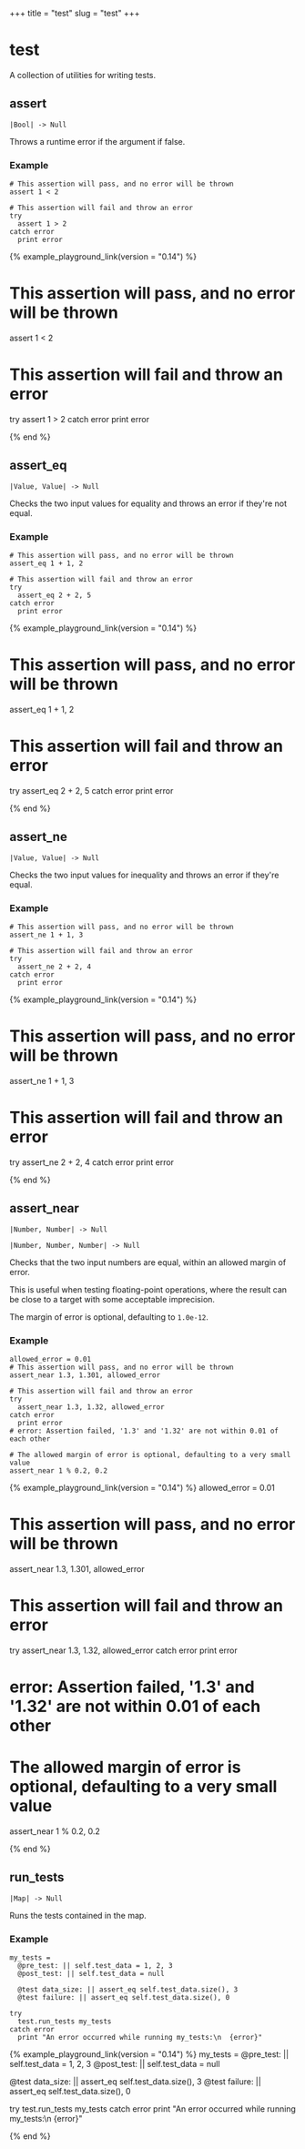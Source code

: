 +++
title = "test"
slug = "test"
+++

# test

A collection of utilities for writing tests.

## assert

````kototype
|Bool| -> Null
````

Throws a runtime error if the argument if false.

### Example

````koto
# This assertion will pass, and no error will be thrown
assert 1 < 2

# This assertion will fail and throw an error
try 
  assert 1 > 2
catch error
  print error
````

{% example_playground_link(version = "0.14") %}
# This assertion will pass, and no error will be thrown
assert 1 < 2

# This assertion will fail and throw an error
try 
  assert 1 > 2
catch error
  print error

{% end %}
## assert_eq

````kototype
|Value, Value| -> Null
````

Checks the two input values for equality and throws an error if they're not
equal.

### Example

````koto
# This assertion will pass, and no error will be thrown
assert_eq 1 + 1, 2

# This assertion will fail and throw an error
try 
  assert_eq 2 + 2, 5
catch error
  print error
````

{% example_playground_link(version = "0.14") %}
# This assertion will pass, and no error will be thrown
assert_eq 1 + 1, 2

# This assertion will fail and throw an error
try 
  assert_eq 2 + 2, 5
catch error
  print error

{% end %}
## assert_ne

````kototype
|Value, Value| -> Null
````

Checks the two input values for inequality and throws an error if they're equal.

### Example

````koto
# This assertion will pass, and no error will be thrown
assert_ne 1 + 1, 3

# This assertion will fail and throw an error
try
  assert_ne 2 + 2, 4
catch error
  print error
````

{% example_playground_link(version = "0.14") %}
# This assertion will pass, and no error will be thrown
assert_ne 1 + 1, 3

# This assertion will fail and throw an error
try
  assert_ne 2 + 2, 4
catch error
  print error

{% end %}
## assert_near

````kototype
|Number, Number| -> Null
````

````kototype
|Number, Number, Number| -> Null
````

Checks that the two input numbers are equal, within an allowed margin of error.

This is useful when testing floating-point operations, where the result can be
close to a target with some acceptable imprecision.

The margin of error is optional, defaulting to `1.0e-12`.

### Example

````koto
allowed_error = 0.01
# This assertion will pass, and no error will be thrown
assert_near 1.3, 1.301, allowed_error

# This assertion will fail and throw an error
try
  assert_near 1.3, 1.32, allowed_error
catch error
  print error
# error: Assertion failed, '1.3' and '1.32' are not within 0.01 of each other

# The allowed margin of error is optional, defaulting to a very small value
assert_near 1 % 0.2, 0.2
````

{% example_playground_link(version = "0.14") %}
allowed_error = 0.01
# This assertion will pass, and no error will be thrown
assert_near 1.3, 1.301, allowed_error

# This assertion will fail and throw an error
try
  assert_near 1.3, 1.32, allowed_error
catch error
  print error
# error: Assertion failed, '1.3' and '1.32' are not within 0.01 of each other

# The allowed margin of error is optional, defaulting to a very small value
assert_near 1 % 0.2, 0.2

{% end %}
## run_tests

````kototype
|Map| -> Null
````

Runs the tests contained in the map.

### Example

````koto
my_tests =
  @pre_test: || self.test_data = 1, 2, 3
  @post_test: || self.test_data = null

  @test data_size: || assert_eq self.test_data.size(), 3
  @test failure: || assert_eq self.test_data.size(), 0

try
  test.run_tests my_tests
catch error
  print "An error occurred while running my_tests:\n  {error}"
````

{% example_playground_link(version = "0.14") %}
my_tests =
  @pre_test: || self.test_data = 1, 2, 3
  @post_test: || self.test_data = null

  @test data_size: || assert_eq self.test_data.size(), 3
  @test failure: || assert_eq self.test_data.size(), 0

try
  test.run_tests my_tests
catch error
  print "An error occurred while running my_tests:\n  {error}"

{% end %}
